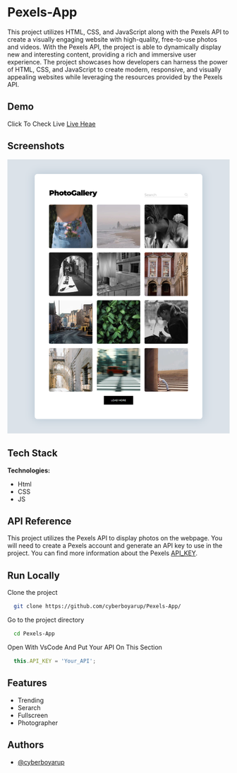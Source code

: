 
# Pexels-App

This project utilizes HTML, CSS, and JavaScript along with the Pexels API to create a visually engaging website with high-quality, free-to-use photos and videos. With the Pexels API, the project is able to dynamically display new and interesting content, providing a rich and immersive user experience. The project showcases how developers can harness the power of HTML, CSS, and JavaScript to create modern, responsive, and visually appealing websites while leveraging the resources provided by the Pexels API.

## Demo

Click To Check Live [Live Heae](https://pexels-app-delta.vercel.app/)

## Screenshots

![App Screenshot](https://raw.githubusercontent.com/cyberboyarup/Pexels-App/main/ss.png)


## Tech Stack

**Technologies:** 
- Html
- CSS
- JS




## API Reference

This project utilizes the Pexels API to display photos on the webpage. You will need to create a Pexels account and generate an API key to use in the project. You can find more information about the Pexels  [API_KEY](https://www.pexels.com/api/).


## Run Locally

Clone the project

```bash
  git clone https://github.com/cyberboyarup/Pexels-App/
```

Go to the project directory

```bash
  cd Pexels-App
```
  Open With VsCode And Put Your API On This Section


```javascript
  this.API_KEY = 'Your_API';
```



## Features

- Trending
- Serarch
- Fullscreen 
- Photographer


## Authors

- [@cyberboyarup](https://www.github.com/cyberboyarup)


